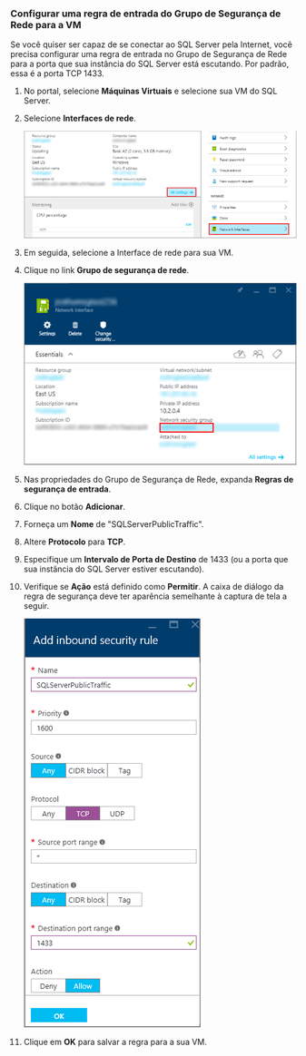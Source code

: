 ### Configurar uma regra de entrada do Grupo de Segurança de Rede para a VM

Se você quiser ser capaz de se conectar ao SQL Server pela Internet, você precisa configurar uma regra de entrada no Grupo de Segurança de Rede para a porta que sua instância do SQL Server está escutando. Por padrão, essa é a porta TCP 1433.

1. No portal, selecione **Máquinas Virtuais** e selecione sua VM do SQL Server.

3. Selecione **Interfaces de rede**.

	![interface de rede](./media/virtual-machines-sql-server-connection-steps/rm-network-interface.png)

4. Em seguida, selecione a Interface de rede para sua VM.

4. Clique no link **Grupo de segurança de rede**.

	![interface de rede](./media/virtual-machines-sql-server-connection-steps/rm-network-security-group.png)

6. Nas propriedades do Grupo de Segurança de Rede, expanda **Regras de segurança de entrada**.

5. Clique no botão **Adicionar**.

6. Forneça um **Nome** de "SQLServerPublicTraffic".

7. Altere **Protocolo** para **TCP**.

8. Especifique um **Intervalo de Porta de Destino** de 1433 (ou a porta que sua instância do SQL Server estiver escutando).

9. Verifique se **Ação** está definido como **Permitir**. A caixa de diálogo da regra de segurança deve ter aparência semelhante à captura de tela a seguir.

	![grupo de segurança de rede](./media/virtual-machines-sql-server-connection-steps/rm-network-security-rule.png)

9. Clique em **OK** para salvar a regra para a sua VM.

<!---HONumber=AcomDC_0629_2016-->